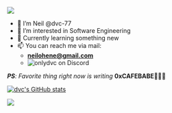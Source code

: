 
![](https://github.com/halfrost/halfrost/blob/master/icons/header_1.png)

- 👋 I’m Neil @dvc-77
- 👀 I’m interested in Software Engineering
- 🌱 Currently learning something new
- 📫 You can reach me via mail:
    - **neilohene@gmail.com**
    - ![onlydvc](https://discordapp.com/users/onlydvc) on Discord
     
 _**PS**: Favorite thing right now is writing_ **0xCAFEBABE**🧑🏾‍💻


<a href="http://www.github.com/dvc-77"><img src="https://github-readme-stats.vercel.app/api?username=dvc-77&show_icons=true&hide=&count_private=true&title_color=0891b2&text_color=ffffff&icon_color=0891b2&bg_color=1c1917&hide_border=true&show_icons=true" alt="dvc's GitHub stats" /></a>

<a href="http://www.github.com/dvc-77"><img src="https://github-readme-streak-stats.herokuapp.com/?user=dvc-77&stroke=ffffff&background=1c1917&ring=0891b2&fire=0891b2&currStreakNum=ffffff&currStreakLabel=0891b2&sideNums=ffffff&sideLabels=ffffff&dates=ffffff&hide_border=true" /></a>
